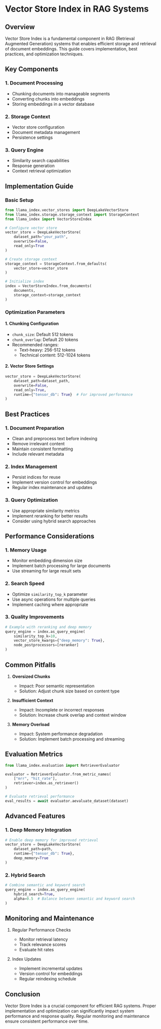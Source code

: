 # Vector Store Index in RAG Systems

## Overview
Vector Store Index is a fundamental component in RAG (Retrieval Augmented Generation) systems that enables efficient storage and retrieval of document embeddings. This guide covers implementation, best practices, and optimization techniques.

## Key Components

### 1. Document Processing
- Chunking documents into manageable segments
- Converting chunks into embeddings
- Storing embeddings in a vector database

### 2. Storage Context
- Vector store configuration
- Document metadata management
- Persistence settings

### 3. Query Engine
- Similarity search capabilities
- Response generation
- Context retrieval optimization

## Implementation Guide

### Basic Setup
```python
from llama_index.vector_stores import DeepLakeVectorStore
from llama_index.storage.storage_context import StorageContext
from llama_index import VectorStoreIndex

# Configure vector store
vector_store = DeepLakeVectorStore(
    dataset_path="your_path",
    overwrite=False,
    read_only=True
)

# Create storage context
storage_context = StorageContext.from_defaults(
    vector_store=vector_store
)

# Initialize index
index = VectorStoreIndex.from_documents(
    documents,
    storage_context=storage_context
)
```

### Optimization Parameters

#### 1. Chunking Configuration
- `chunk_size`: Default 512 tokens
- `chunk_overlap`: Default 20 tokens
- Recommended ranges:
  - Text-heavy: 256-512 tokens
  - Technical content: 512-1024 tokens

#### 2. Vector Store Settings
```python
vector_store = DeepLakeVectorStore(
    dataset_path=dataset_path,
    overwrite=False,
    read_only=True,
    runtime={"tensor_db": True}  # For improved performance
)
```

## Best Practices

### 1. Document Preparation
- Clean and preprocess text before indexing
- Remove irrelevant content
- Maintain consistent formatting
- Include relevant metadata

### 2. Index Management
- Persist indices for reuse
- Implement version control for embeddings
- Regular index maintenance and updates

### 3. Query Optimization
- Use appropriate similarity metrics
- Implement reranking for better results
- Consider using hybrid search approaches

## Performance Considerations

### 1. Memory Usage
- Monitor embedding dimension size
- Implement batch processing for large documents
- Use streaming for large result sets

### 2. Search Speed
- Optimize `similarity_top_k` parameter
- Use async operations for multiple queries
- Implement caching where appropriate

### 3. Quality Improvements
```python
# Example with reranking and deep memory
query_engine = index.as_query_engine(
    similarity_top_k=10,
    vector_store_kwargs={"deep_memory": True},
    node_postprocessors=[reranker]
)
```

## Common Pitfalls

1. **Oversized Chunks**
   - Impact: Poor semantic representation
   - Solution: Adjust chunk size based on content type

2. **Insufficient Context**
   - Impact: Incomplete or incorrect responses
   - Solution: Increase chunk overlap and context window

3. **Memory Overload**
   - Impact: System performance degradation
   - Solution: Implement batch processing and streaming

## Evaluation Metrics

```python
from llama_index.evaluation import RetrieverEvaluator

evaluator = RetrieverEvaluator.from_metric_names(
    ["mrr", "hit_rate"],
    retriever=index.as_retriever()
)

# Evaluate retrieval performance
eval_results = await evaluator.aevaluate_dataset(dataset)
```

## Advanced Features

### 1. Deep Memory Integration
```python
# Enable deep memory for improved retrieval
vector_store = DeepLakeVectorStore(
    dataset_path=path,
    runtime={"tensor_db": True},
    deep_memory=True
)
```

### 2. Hybrid Search
```python
# Combine semantic and keyword search
query_engine = index.as_query_engine(
    hybrid_search=True,
    alpha=0.5  # Balance between semantic and keyword search
)
```

## Monitoring and Maintenance

1. Regular Performance Checks
   - Monitor retrieval latency
   - Track relevance scores
   - Evaluate hit rates

2. Index Updates
   - Implement incremental updates
   - Version control for embeddings
   - Regular reindexing schedule

## Conclusion

Vector Store Index is a crucial component for efficient RAG systems. Proper implementation and optimization can significantly impact system performance and response quality. Regular monitoring and maintenance ensure consistent performance over time.